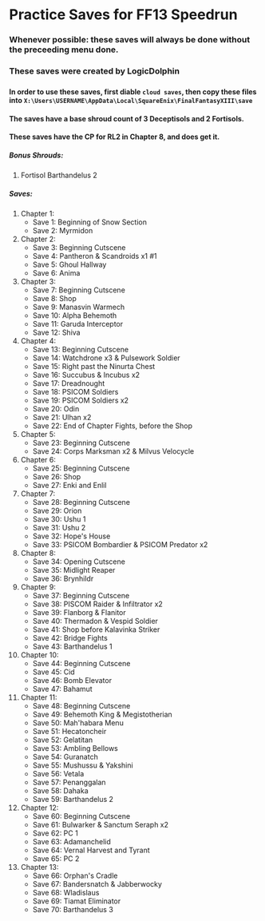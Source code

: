 # Practice Saves for FF13 Speedrun

### Whenever possible: these saves will always be done without the preceeding menu done.
### These saves were created by LogicDolphin
### 

#### In order to use these saves, first diable `cloud saves`, then copy these files into `X:\Users\USERNAME\AppData\Local\SquareEnix\FinalFantasyXIII\save`

#### The saves have a base shroud count of 3 Deceptisols and 2 Fortisols.
#### These saves have the CP for RL2 in Chapter 8, and does get it.

##### Bonus Shrouds:

1. Fortisol Barthandelus 2

##### Saves:

1. Chapter 1:
    * Save 1: Beginning of Snow Section
    * Save 2: Myrmidon
2. Chapter 2:
    * Save 3: Beginning Cutscene
    * Save 4: Pantheron & Scandroids x1 #1
    * Save 5: Ghoul Hallway
    * Save 6: Anima
3. Chapter 3:
    * Save 7: Beginning Cutscene
    * Save 8: Shop
    * Save 9: Manasvin Warmech
    * Save 10: Alpha Behemoth
    * Save 11: Garuda Interceptor
    * Save 12: Shiva
4. Chapter 4:
    * Save 13: Beginning Cutscene
    * Save 14: Watchdrone x3 & Pulsework Soldier
    * Save 15: Right past the Ninurta Chest
    * Save 16: Succubus & Incubus x2
    * Save 17: Dreadnought
    * Save 18: PSICOM Soldiers
    * Save 19: PSICOM Soldiers x2
    * Save 20: Odin
    * Save 21: Ulhan x2
    * Save 22: End of Chapter Fights, before the Shop
5. Chapter 5:
    * Save 23: Beginning Cutscene
    * Save 24: Corps Marksman x2 & Milvus Velocycle
6. Chapter 6:
    * Save 25: Beginning Cutscene
    * Save 26: Shop
    * Save 27: Enki and Enlil
7. Chapter 7:
    * Save 28: Beginning Cutscene
    * Save 29: Orion
    * Save 30: Ushu 1
    * Save 31: Ushu 2
    * Save 32: Hope's House 
    * Save 33: PSICOM Bombardier & PSICOM Predator x2
8. Chapter 8:
    * Save 34: Opening Cutscene
    * Save 35: Midlight Reaper 
    * Save 36: Brynhildr
9. Chapter 9:
    * Save 37: Beginning Cutscene
    * Save 38: PISCOM Raider & Infiltrator x2
    * Save 39: Flanborg & Flanitor
    * Save 40: Thermadon & Vespid Soldier
	* Save 41: Shop before Kalavinka Striker
	* Save 42: Bridge Fights
	* Save 43: Barthandelus 1
10. Chapter 10:
	* Save 44: Beginning Cutscene
	* Save 45: Cid
	* Save 46: Bomb Elevator
	* Save 47: Bahamut
11. Chapter 11:
	* Save 48: Beginning Cutscene
	* Save 49: Behemoth King & Megistotherian
	* Save 50: Mah'habara Menu
	* Save 51: Hecatoncheir
	* Save 52: Gelatitan
	* Save 53: Ambling Bellows
	* Save 54: Guranatch
	* Save 55: Mushussu & Yakshini
	* Save 56: Vetala
	* Save 57: Penanggalan
	* Save 58: Dahaka
	* Save 59: Barthandelus 2
12. Chapter 12:
	* Save 60: Beginning Cutscene
	* Save 61: Bulwarker & Sanctum Seraph x2
	* Save 62: PC 1
	* Save 63: Adamanchelid
	* Save 64: Vernal Harvest and Tyrant
	* Save 65: PC 2
13. Chapter 13: 
	* Save 66: Orphan's Cradle
	* Save 67: Bandersnatch & Jabberwocky
	* Save 68: Wladislaus
	* Save 69: Tiamat Eliminator
	* Save 70: Barthandelus 3
	



